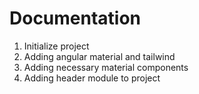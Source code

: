 # Documentation 

1. Initialize project 
2. Adding angular material and tailwind 
3. Adding necessary material components
4. Adding header module to project 



